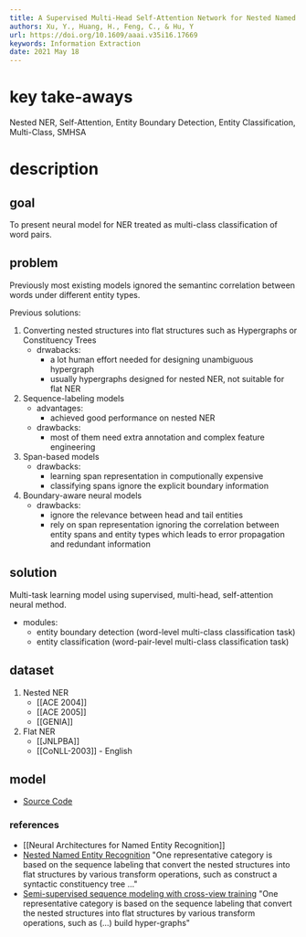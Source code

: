 ```yaml
---
title: A Supervised Multi-Head Self-Attention Network for Nested Named Entity Recognition
authors: Xu, Y., Huang, H., Feng, C., & Hu, Y
url: https://doi.org/10.1609/aaai.v35i16.17669
keywords: Information Extraction
date: 2021 May 18
---
```


# key take-aways
Nested NER, Self-Attention, Entity Boundary Detection, Entity Classification, Multi-Class, SMHSA

# description 
## goal
To present neural model for NER treated as multi-class classification of word pairs.
## problem
Previously most existing models ignored the semantinc correlation between words under different entity types.

Previous solutions:
1) Converting nested structures into flat structures such as Hypergraphs or Constituency Trees 
	- drwabacks: 
		- a lot human effort needed for designing unambiguous hypergraph
		- usually hypergraphs designed for nested NER, not suitable for flat NER
2) Sequence-labeling models
	- advantages:
		- achieved good performance on nested NER
	- drawbacks:
		- most of them need extra annotation and complex feature engineering
3) Span-based models
	- drawbacks:
		- learning span representation in computionally expensive
		- classifying spans ignore the explicit boundary information
4) Boundary-aware neural models
	- drawbacks:
		- ignore the relevance between head and tail entities
		- rely on span representation ignoring the correlation between entity spans and entity types which leads to error propagation and redundant information
## solution
Multi-task learning model using supervised, multi-head, self-attention neural method.
- modules: 
	- entity boundary detection (word-level multi-class classification task)
	- entity classification (word-pair-level multi-class classification task)
## dataset
1) Nested NER
	- [[ACE 2004]]
	- [[ACE 2005]]
	- [[GENIA]]
2) Flat NER
	- [[JNLPBA]]
	- [[CoNLL-2003]] - English
## model
- [Source Code](https://github.com/xyxAda/Attention_NER)

### references
- [[Neural Architectures for Named Entity Recognition]]
- [Nested Named Entity Recognition](https://aclanthology.org/D09-1015) "One representative category is based on the sequence labeling that convert the nested structures into flat structures by various transform operations, such as construct a syntactic constituency tree ..."
- [Semi-supervised sequence modeling with cross-view training](https://arxiv.org/abs/1809.08370) "One representative category is based on the sequence labeling that convert the nested structures into flat structures by various transform operations, such as (...) build hyper-graphs"
